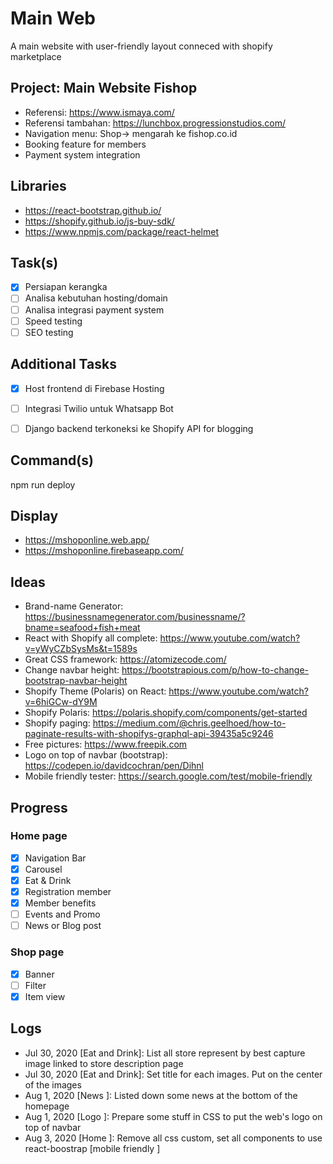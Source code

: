 # Main Web
A main website with user-friendly layout conneced with shopify marketplace

## Project: Main Website Fishop
- Referensi: https://www.ismaya.com/
- Referensi tambahan: https://lunchbox.progressionstudios.com/
- Navigation menu: Shop-> mengarah ke fishop.co.id
- Booking feature for members
- Payment system integration

## Libraries
- https://react-bootstrap.github.io/
- https://shopify.github.io/js-buy-sdk/
- https://www.npmjs.com/package/react-helmet

## Task(s)
- [x] Persiapan kerangka
- [ ] Analisa kebutuhan hosting/domain
- [ ] Analisa integrasi payment system
- [ ] Speed testing
- [ ] SEO testing

## Additional Tasks
- [x] Host frontend di Firebase Hosting
- [ ] Integrasi Twilio untuk Whatsapp Bot
- [ ] Django backend terkoneksi ke Shopify API for blogging


## Command(s)
npm run deploy

## Display
- https://mshoponline.web.app/
- https://mshoponline.firebaseapp.com/

## Ideas
- Brand-name Generator: https://businessnamegenerator.com/businessname/?bname=seafood+fish+meat
- React with Shopify all complete: https://www.youtube.com/watch?v=yWyCZbSysMs&t=1589s
- Great CSS framework: https://atomizecode.com/
- Change navbar height: https://bootstrapious.com/p/how-to-change-bootstrap-navbar-height
- Shopify Theme (Polaris) on React: https://www.youtube.com/watch?v=6hiGCw-dY9M
- Shopify Polaris: https://polaris.shopify.com/components/get-started
- Shopify paging: https://medium.com/@chris.geelhoed/how-to-paginate-results-with-shopifys-graphql-api-39435a5c9246
- Free pictures: https://www.freepik.com
- Logo on top of navbar (bootstrap): https://codepen.io/davidcochran/pen/Dihnl
- Mobile friendly tester: https://search.google.com/test/mobile-friendly


## Progress
### Home page
- [x] Navigation Bar
- [x] Carousel
- [x] Eat & Drink
- [x] Registration member
- [x] Member benefits
- [ ] Events and Promo
- [ ] News or Blog post

### Shop page
- [x] Banner
- [ ] Filter
- [x] Item view

## Logs
- Jul 30, 2020 [Eat and Drink]: List all store represent by best capture image linked to store description page
- Jul 30, 2020 [Eat and Drink]: Set title for each images. Put on the center of the images
- Aug 1, 2020 [News ]: Listed down some news at the bottom of the homepage
- Aug 1, 2020 [Logo ]: Prepare some stuff in CSS to put the web's logo on top of navbar
- Aug 3, 2020 [Home ]: Remove all css custom, set all components to use react-boostrap [mobile friendly ]